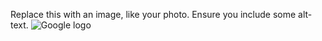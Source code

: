 Replace this with an image, like your photo. Ensure you include some alt-text.
![Google logo](https://www.google.com/images/branding/googlelogo/1x/googlelogo_color_272x92dp.png)

